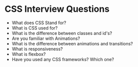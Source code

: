 # CSS Interview Questions

* What does CSS Stand for?
* What is CSS used for?
* What is the difference between classes and id's?
* Are you familiar with Animations?
* What is the difference between animations and transitions?
* What is responsiveness?
* What is flexbox?
* Have you used any CSS frameworks? Which one?
